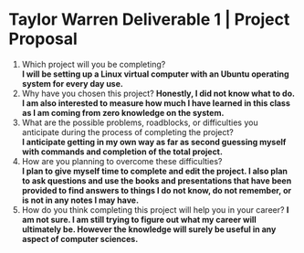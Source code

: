 # Taylor Warren Deliverable 1 |  Project Proposal
 
1. Which project will you be completing?    
    **I will be setting up a Linux virtual computer with an Ubuntu operating system for every day use.**
2. Why have you chosen this project?
    **Honestly, I did not know what to do. I am also interested to measure how much I have learned in this class as I am coming from zero knowledge on the system.**
3. What are the possible problems, roadblocks, or difficulties you anticipate during the process of completing the project?     
   **I anticipate getting in my own way as far as second guessing myself with commands and completion of the total project.** 
4. How are you planning to overcome these difficulties?     
   **I plan to give myself time to complete and edit the project. I also plan to ask questions and use the books and presentations that have been provided to find answers to things I do not know, do not remember, or is not in any notes I may have.**
5. How do you think completing this project will help you in your career?
   **I am not sure. I am still trying to figure out what my career will ultimately be. However the knowledge will surely be useful in any aspect of computer sciences.**
